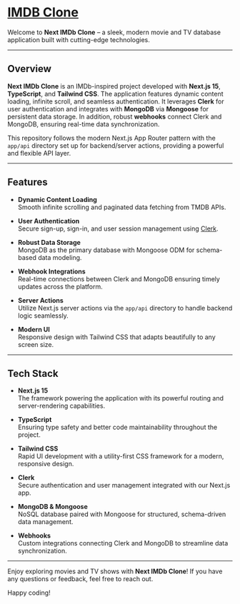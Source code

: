# [IMDB Clone](https://next-imdb-two.vercel.app/)

Welcome to **Next IMDb Clone** – a sleek, modern movie and TV database application built with cutting-edge technologies.

---

## Overview

**Next IMDb Clone** is an IMDb-inspired project developed with **Next.js 15**, **TypeScript**, and **Tailwind CSS**. The application features dynamic content loading, infinite scroll, and seamless authentication. It leverages **Clerk** for user authentication and integrates with **MongoDB** via **Mongoose** for persistent data storage. In addition, robust **webhooks** connect Clerk and MongoDB, ensuring real-time data synchronization.

This repository follows the modern Next.js App Router pattern with the `app/api` directory set up for backend/server actions, providing a powerful and flexible API layer.

---

## Features

- **Dynamic Content Loading**  
  Smooth infinite scrolling and paginated data fetching from TMDB APIs.

- **User Authentication**  
  Secure sign-up, sign-in, and user session management using [Clerk](https://clerk.dev).

- **Robust Data Storage**  
  MongoDB as the primary database with Mongoose ODM for schema-based data modeling.

- **Webhook Integrations**  
  Real-time connections between Clerk and MongoDB ensuring timely updates across the platform.

- **Server Actions**  
  Utilize Next.js server actions via the `app/api` directory to handle backend logic seamlessly.

- **Modern UI**  
  Responsive design with Tailwind CSS that adapts beautifully to any screen size.

---

## Tech Stack

- **Next.js 15**  
  The framework powering the application with its powerful routing and server-rendering capabilities.

- **TypeScript**  
  Ensuring type safety and better code maintainability throughout the project.

- **Tailwind CSS**  
  Rapid UI development with a utility-first CSS framework for a modern, responsive design.

- **Clerk**  
  Secure authentication and user management integrated with our Next.js app.

- **MongoDB & Mongoose**  
  NoSQL database paired with Mongoose for structured, schema-driven data management.

- **Webhooks**  
  Custom integrations connecting Clerk and MongoDB to streamline data synchronization.

---

Enjoy exploring movies and TV shows with **Next IMDb Clone**! If you have any questions or feedback, feel free to reach out.

Happy coding!
